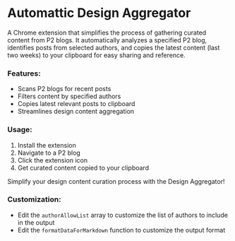# Automattic Design Aggregator

A Chrome extension that simplifies the process of gathering curated content from P2 blogs. It automatically analyzes a specified P2 blog, identifies posts from selected authors, and copies the latest content (last two weeks) to your clipboard for easy sharing and reference.

### Features:
- Scans P2 blogs for recent posts
- Filters content by specified authors
- Copies latest relevant posts to clipboard
- Streamlines design content aggregation

### Usage:
1. Install the extension
2. Navigate to a P2 blog
3. Click the extension icon
4. Get curated content copied to your clipboard

Simplify your design content curation process with the Design Aggregator!

### Customization:
- Edit the `authorAllowList` array to customize the list of authors to include in the output
- Edit the `formatDataForMarkdown` function to customize the output format
